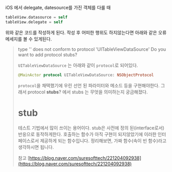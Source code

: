 
iOS 에서 delegate, datesource를 가진 객체를 다룰 때

```swift
tableView.datasource = self
tableView.delegate = self
```

위와 같은 코드를 작성하게 된다.
작성 후 어떠한 행위도 하지않는다면 아래와 같은 오류 메세지를 볼 수 있게된다.

> type '<Object name>' does not conform to protocol 'UITableViewDataSource'
Do you want to add protocol stubs?


`UITableViewDataSource` 는 아래와 같이 `protocol`로 되어있다.


```swift
@MainActor protocol UITableViewDataSource: NSObjectProtocol
```

`protocol`을 채택했기에 우린 선언 된 파라미터와 메소드 등을 구현해야한다.
그래서 protocol **stubs**? 에서 stubs 는 무엇을 의미하는지 궁금해졌다.

# stub

테스트 기법에서 많이 쓰이는 용어이다.
stub은 사전에 정의 된(interface로서) 반응으로 동작하게한다.
호출하는 함수가 아직 구현이 되지않았기에 이러한 인터페이스로서 제공하게 되는 함수입니다.
정리해보면, 가짜 함수(속이 빈 함수)라고 생각하시면 됩니다.

참고
[https://blog.naver.com/suresofttech/221204092938](https://blog.naver.com/suresofttech/221204092938)
